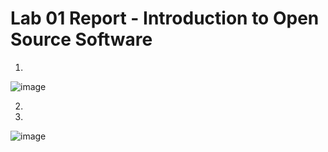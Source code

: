 # Lab 01 Report - Introduction to Open Source Software

1)
![image](https://user-images.githubusercontent.com/75342856/149560635-21942a3d-7b83-4349-b755-6ce1c1ab25dd.png)

2)

3)
![image](https://user-images.githubusercontent.com/75342856/149566351-f248c1b7-61fc-4833-a382-d2e6433f73ad.png)


